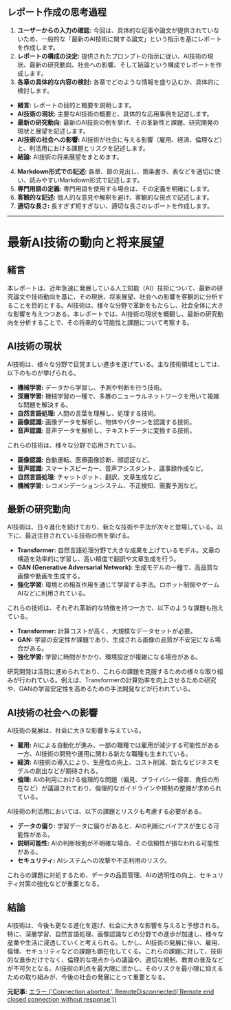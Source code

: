 ## レポート作成の思考過程

1. **ユーザーからの入力の確認:** 今回は、具体的な記事や論文が提供されていないため、一般的な「最新のAI技術に関する論文」という指示を基にレポートを作成します。
2. **レポートの構成の決定:** 提供されたプロンプトの指示に従い、AI技術の現状、最新の研究動向、社会への影響、そして結論という構成でレポートを作成します。
3. **各章の具体的な内容の検討:** 各章でどのような情報を盛り込むか、具体的に検討します。
 * **緒言:** レポートの目的と概要を説明します。
 * **AI技術の現状:** 主要なAI技術の概要と、具体的な応用事例を記述します。
 * **最新の研究動向:** 最新のAI技術の例を挙げ、その革新性と課題、研究開発の現状と展望を記述します。
 * **AI技術の社会への影響:** AI技術が社会に与える影響（雇用、経済、倫理など）と、利活用における課題とリスクを記述します。
 * **結論:** AI技術の将来展望をまとめます。
4. **Markdown形式での記述:** 各章、節の見出し、箇条書き、表などを適切に使い、読みやすいMarkdown形式で記述します。
5. **専門用語の定義:** 専門用語を使用する場合は、その定義を明確にします。
6. **客観的な記述:** 個人的な意見や解釈を避け、客観的な視点で記述します。
7. **適切な長さ:** 長すぎず短すぎない、適切な長さのレポートを作成します。

---

# 最新AI技術の動向と将来展望

## 緒言

本レポートは、近年急速に発展している人工知能（AI）技術について、最新の研究論文や技術動向を基に、その現状、将来展望、社会への影響を客観的に分析することを目的とする。AI技術は、様々な分野で革新をもたらし、社会全体に大きな影響を与えつつある。本レポートでは、AI技術の現状を概観し、最新の研究動向を分析することで、その将来的な可能性と課題について考察する。

## AI技術の現状

AI技術は、様々な分野で目覚ましい進歩を遂げている。主な技術領域としては、以下のものが挙げられる。

* **機械学習:** データから学習し、予測や判断を行う技術。
* **深層学習:** 機械学習の一種で、多層のニューラルネットワークを用いて複雑な問題を解決する。
* **自然言語処理:** 人間の言葉を理解し、処理する技術。
* **画像認識:** 画像データを解析し、物体やパターンを認識する技術。
* **音声認識:** 音声データを解析し、テキストデータに変換する技術。

これらの技術は、様々な分野で応用されている。

* **画像認識:** 自動運転、医療画像診断、顔認証など。
* **音声認識:** スマートスピーカー、音声アシスタント、議事録作成など。
* **自然言語処理:** チャットボット、翻訳、文章生成など。
* **機械学習:** レコメンデーションシステム、不正検知、需要予測など。

## 最新の研究動向

AI技術は、日々進化を続けており、新たな技術や手法が次々と登場している。以下に、最近注目されている技術の例を挙げる。

* **Transformer:** 自然言語処理分野で大きな成果を上げているモデル。文章の構造を効率的に学習し、高い精度で翻訳や文章生成を行う。
* **GAN (Generative Adversarial Network):** 生成モデルの一種で、高品質な画像や動画を生成する。
* **強化学習:** 環境との相互作用を通じて学習する手法。ロボット制御やゲームAIなどに利用されている。

これらの技術は、それぞれ革新的な特徴を持つ一方で、以下のような課題も抱えている。

* **Transformer:** 計算コストが高く、大規模なデータセットが必要。
* **GAN:** 学習の安定性が課題であり、生成される画像の品質が不安定になる場合がある。
* **強化学習:** 学習に時間がかかり、環境設定が複雑になる場合がある。

研究開発は活発に進められており、これらの課題を克服するための様々な取り組みが行われている。例えば、Transformerの計算効率を向上させるための研究や、GANの学習安定性を高めるための手法開発などが行われている。

## AI技術の社会への影響

AI技術の発展は、社会に大きな影響を与えている。

* **雇用:** AIによる自動化が進み、一部の職種では雇用が減少する可能性がある一方、AI技術の開発や運用に関わる新たな職種も生まれている。
* **経済:** AI技術の導入により、生産性の向上、コスト削減、新たなビジネスモデルの創出などが期待される。
* **倫理:** AIの利用における倫理的な問題（偏見、プライバシー侵害、責任の所在など）が議論されており、倫理的なガイドラインや規制の整備が求められている。

AI技術の利活用においては、以下の課題とリスクも考慮する必要がある。

* **データの偏り:** 学習データに偏りがあると、AIの判断にバイアスが生じる可能性がある。
* **説明可能性:** AIの判断根拠が不明確な場合、その信頼性が損なわれる可能性がある。
* **セキュリティ:** AIシステムへの攻撃や不正利用のリスク。

これらの課題に対処するため、データの品質管理、AIの透明性の向上、セキュリティ対策の強化などが重要となる。

## 結論

AI技術は、今後も更なる進化を遂げ、社会に大きな影響を与えると予想される。特に、深層学習、自然言語処理、画像認識などの分野での進歩が加速し、様々な産業や生活に浸透していくと考えられる。しかし、AI技術の発展に伴い、雇用、倫理、セキュリティなどの課題も顕在化してくる。これらの課題に対して、技術的な進歩だけでなく、倫理的な視点からの議論や、適切な規制、教育の普及などが不可欠となる。AI技術の利点を最大限に活かし、そのリスクを最小限に抑えるための取り組みが、今後の社会の発展にとって重要となる。


**元記事:** [エラー ('Connection aborted.', RemoteDisconnected('Remote end closed connection without response'))](https://analyticsindiamag.com/ai-news-updates/alibaba-backed-ai-startup-zhipu-plans-ipo-this-year/)